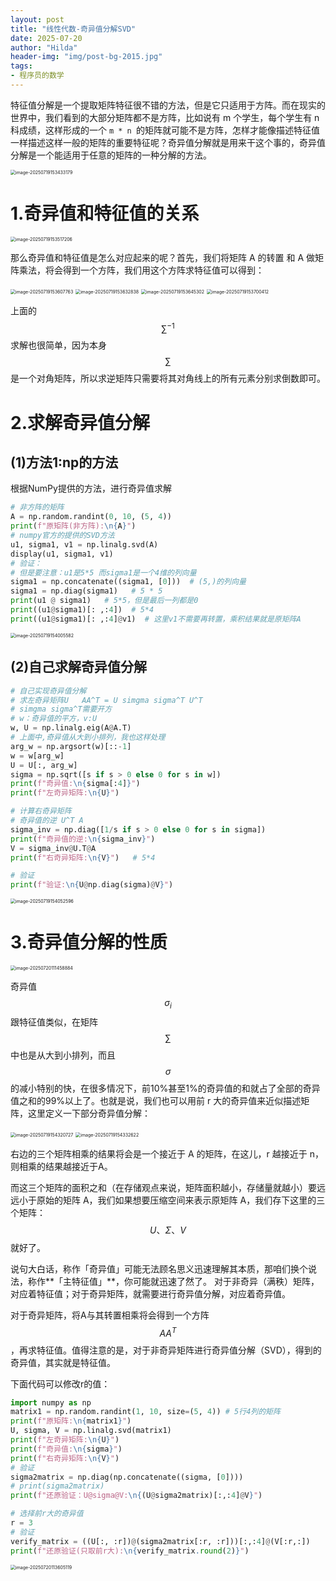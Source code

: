 ```yaml
---
layout: post
title: "线性代数-奇异值分解SVD"
date: 2025-07-20
author: "Hilda"
header-img: "img/post-bg-2015.jpg"
tags:
- 程序员的数学
---
```


<script type="text/javascript"
        src="https://cdnjs.cloudflare.com/ajax/libs/mathjax/2.7.5/MathJax.js?config=TeX-AMS-MML_SVG">
</script>




特征值分解是一个提取矩阵特征很不错的方法，但是它只适用于方阵。而在现实的世界中，我们看到的大部分矩阵都不是方阵，比如说有 m 个学生，每个学生有 n 科成绩，这样形成的一个 `m * n `的矩阵就可能不是方阵，怎样才能像描述特征值一样描述这样一般的矩阵的重要特征呢？奇异值分解就是用来干这个事的，奇异值分解是一个能适用于任意的矩阵的一种分解的方法。

<img src="https://wechat01.oss-cn-hangzhou.aliyuncs.com/img/image-20250719153433179.png" alt="image-20250719153433179" style="zoom:50%;" />

# 1.奇异值和特征值的关系

<img src="https://wechat01.oss-cn-hangzhou.aliyuncs.com/img/image-20250719153517206.png" alt="image-20250719153517206" style="zoom:50%;" />

那么奇异值和特征值是怎么对应起来的呢？首先，我们将矩阵 A 的转置 和 A 做矩阵乘法，将会得到一个方阵，我们用这个方阵求特征值可以得到：

<img src="https://wechat01.oss-cn-hangzhou.aliyuncs.com/img/image-20250719153607763.png" alt="image-20250719153607763" style="zoom:50%;" />

<img src="https://wechat01.oss-cn-hangzhou.aliyuncs.com/img/image-20250719153632838.png" alt="image-20250719153632838" style="zoom:50%;" />

<img src="https://wechat01.oss-cn-hangzhou.aliyuncs.com/img/image-20250719153645302.png" alt="image-20250719153645302" style="zoom:50%;" />

<img src="https://wechat01.oss-cn-hangzhou.aliyuncs.com/img/image-20250719153700412.png" alt="image-20250719153700412" style="zoom:50%;" />

上面的$$\sum^{-1}$$求解也很简单，因为本身$$\sum$$是一个对角矩阵，所以求逆矩阵只需要将其对角线上的所有元素分别求倒数即可。



# 2.求解奇异值分解

## (1)方法1:np的方法

根据NumPy提供的方法，进行奇异值求解

```python
# 非方阵的矩阵
A = np.random.randint(0, 10, (5, 4))
print(f"原矩阵(非方阵):\n{A}")
# numpy官方的提供的SVD方法
u1, sigma1, v1 = np.linalg.svd(A)
display(u1, sigma1, v1)
# 验证：
# 但是要注意：u1是5*5 而sigma1是一个4维的列向量
sigma1 = np.concatenate((sigma1, [0]))  # (5,)的列向量
sigma1 = np.diag(sigma1)   # 5 * 5
print(u1 @ sigma1)   # 5*5，但是最后一列都是0
print((u1@sigma1)[: ,:4])  # 5*4
print((u1@sigma1)[: ,:4]@v1)  # 这里v1不需要再转置，乘积结果就是原矩阵A
```

<img src="https://wechat01.oss-cn-hangzhou.aliyuncs.com/img/image-20250719154005582.png" alt="image-20250719154005582" style="zoom:50%;" />

## (2)自己求解奇异值分解

```python
# 自己实现奇异值分解
# 求左奇异矩阵U   AA^T = U simgma sigma^T U^T
# simgma sigma^T需要开方   
# w：奇异值的平方，v:U
w, U = np.linalg.eig(A@A.T)
# 上面中,奇异值从大到小排列，我也这样处理
arg_w = np.argsort(w)[::-1]
w = w[arg_w]
U = U[:, arg_w]
sigma = np.sqrt([s if s > 0 else 0 for s in w])
print(f"奇异值:\n{sigma[:4]}")
print(f"左奇异矩阵:\n{U}")

# 计算右奇异矩阵
# 奇异值的逆 U^T A
sigma_inv = np.diag([1/s if s > 0 else 0 for s in sigma])
print(f"奇异值的逆:\n{sigma_inv}")
V = sigma_inv@U.T@A
print(f"右奇异矩阵:\n{V}")   # 5*4

# 验证
print(f"验证:\n{U@np.diag(sigma)@V}")
```

<img src="https://wechat01.oss-cn-hangzhou.aliyuncs.com/img/image-20250719154052596.png" alt="image-20250719154052596" style="zoom:50%;" />



# 3.奇异值分解的性质

<img src="https://wechat01.oss-cn-hangzhou.aliyuncs.com/img/image-20250720111458884.png" alt="image-20250720111458884" style="zoom:50%;" />

奇异值 $$\sigma_i$$跟特征值类似，在矩阵$$\sum$$中也是从大到小排列，而且$$\sigma$$的减小特别的快，在很多情况下，前10%甚至1%的奇异值的和就占了全部的奇异值之和的99%以上了。也就是说，我们也可以用前 r 大的奇异值来近似描述矩阵，这里定义一下部分奇异值分解：

<img src="https://wechat01.oss-cn-hangzhou.aliyuncs.com/img/image-20250719154320727.png" alt="image-20250719154320727" style="zoom:50%;" />

<img src="https://wechat01.oss-cn-hangzhou.aliyuncs.com/img/image-20250719154332622.png" alt="image-20250719154332622" style="zoom:50%;" />

右边的三个矩阵相乘的结果将会是一个接近于 A 的矩阵，在这儿，r 越接近于 n，则相乘的结果越接近于A。

而这三个矩阵的面积之和（在存储观点来说，矩阵面积越小，存储量就越小）要远远小于原始的矩阵 A，我们如果想要压缩空间来表示原矩阵 A，我们存下这里的三个矩阵：$$U、Σ、V$$就好了。

说句大白话，称作「奇异值」可能无法顾名思义迅速理解其本质，那咱们换个说法，称作**「主特征值」**，你可能就迅速了然了。
对于非奇异（满秩）矩阵，对应着特征值；对于奇异矩阵，就需要进行奇异值分解，对应着奇异值。

对于奇异矩阵，将A与其转置相乘将会得到一个方阵$$AA^T$$，再求特征值。值得注意的是，对于非奇异矩阵进行奇异值分解（SVD），得到的奇异值，其实就是特征值。

下面代码可以修改r的值：

```python
import numpy as np
matrix1 = np.random.randint(1, 10, size=(5, 4)) # 5行4列的矩阵
print(f"原矩阵:\n{matrix1}")
U, sigma, V = np.linalg.svd(matrix1)
print(f"左奇异矩阵:\n{U}")
print(f"奇异值:\n{sigma}")
print(f"右奇异矩阵:\n{V}")
# 验证
sigma2matrix = np.diag(np.concatenate((sigma, [0])))
# print(sigma2matrix)
print(f"还原验证：U@sigma@V:\n{(U@sigma2matrix)[:,:4]@V}")

# 选择前r大的奇异值
r = 3
# 验证
verify_matrix = ((U[:, :r])@(sigma2matrix[:r, :r]))[:,:4]@(V[:r,:])
print(f"还原验证(只取前r大):\n{verify_matrix.round(2)}")
```

<img src="https://wechat01.oss-cn-hangzhou.aliyuncs.com/img/image-20250720113605119.png" alt="image-20250720113605119" style="zoom:50%;" />









